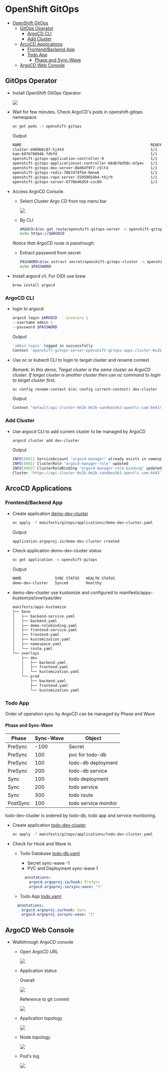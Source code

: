 # OpenShift GitOps
- [OpenShift GitOps](#openshift-gitops)
  - [GitOps Operator](#gitops-operator)
    - [ArgoCD CLI](#argocd-cli)
    - [Add Cluster](#add-cluster)
  - [ArcoCD Applications](#arcocd-applications)
    - [Frontend/Backend App](#frontendbackend-app)
    - [Todo App](#todo-app)
      - [Phase and Sync-Wave](#phase-and-sync-wave)
  - [ArgoCD Web Console](#argocd-web-console)
  
## GitOps Operator

- Install OpenShift GitOps Operator
  
  ![](images/argocd-operatorhub-openshift-gitops.png)

- Wait for few minutes. Check ArgoCD's pods in openshift-gitops namespace
  
  ```bash
  oc get pods -n openshift-gitops
  ```
  
  Output
  
  ```bash
  NAME                                                          READY   STATUS    RESTARTS   AGE
  cluster-d469b8c87-hj4td                                       1/1     Running   0          68s
  kam-6976788946-fdhfd                                          1/1     Running   0          68s
  openshift-gitops-application-controller-0                     1/1     Running   0          66s
  openshift-gitops-applicationset-controller-66db7bd58c-mfp4v   1/1     Running   0          66s
  openshift-gitops-dex-server-8bd64f9f7-c5lt4                   1/1     Running   0          65s
  openshift-gitops-redis-7867d74fb4-6mnwk                       1/1     Running   0          66s
  openshift-gitops-repo-server-55959654b4-t6jrh                 1/1     Running   0          66s
  openshift-gitops-server-6776b46d54-czc89                      1/1     Running   0          66s
  ```

- Access ArgoCD Console. 

  - Select Cluster Argo CD from top menu bar
    
    ![](images/argocd-url.png)

  - By CLI

    ```bash
    ARGOCD=$(oc get route/openshift-gitops-server -n openshift-gitops -o jsonpath='{.spec.host}')
    echo https://$ARGOCD
    ```
  
  *Notice that ArgoCD route is passtrough.*

  - Extract password from secret
    
    ```bash
    PASSWORD=$(oc extract secret/openshift-gitops-cluster -n openshift-gitops --to=-) 2>/dev/null
    echo $PASSWORD
    ```

- Install argocd cli. For OSX use brew
  
  ```bash
  brew install argocd
  ```

### ArgoCD CLI

- login to argocd
  ```bash
  argocd login $ARGOCD  --insecure \
  --username admin \
  --password $PASSWORD
  ```
  Output
  ```bash
  'admin:login' logged in successfully
  Context 'openshift-gitops-server-openshift-gitops.apps.cluster-0e2b.0e2b.sandbox563.opentlc.com' updated
  ```
- Use oc or kubectl CLI to login to target cluster and rename context

  *Remark: In this demo, Target cluster is the same cluster as ArgoCD cluster. If target cluster is another cluster then use oc command to login to target cluster first.*

  ```bash
  oc config rename-context $(oc config current-context) dev-cluster
  ```
  Output
  ```bash
  Context "default/api-cluster-0e2b-0e2b-sandbox563-opentlc-com:6443/opentlc-mgr" renamed to "dev-cluster".
  ```

### Add Cluster

- Use argocd CLI to add current cluster to be managed by ArgoCD
  
  ```bash
  argocd cluster add dev-cluster
  ```
  
  Output
  
  ```bash
  INFO[0001] ServiceAccount "argocd-manager" already exists in namespace "kube-system"
  INFO[0001] ClusterRole "argocd-manager-role" updated
  INFO[0002] ClusterRoleBinding "argocd-manager-role-binding" updated
  Cluster 'https://api.cluster-0e2b.0e2b.sandbox563.opentlc.com:6443' added
  ```

## ArcoCD Applications

### Frontend/Backend App

- Create application [demo-dev-cluster](manifests/gitops/applications/demo-dev-cluster.yaml)
  
  ```bash
  oc apply -f manifests/gitops/applications/demo-dev-cluster.yaml
  ```

  Output
  
  ```bash
  application.argoproj.io/demo-dev-cluster created
  ```

- Check application demo-dev-cluster status
  
  ```bash
  oc get application -n openshift-gitops
  ```

  Output
  
  ```bash
  NAME               SYNC STATUS   HEALTH STATUS
  demo-dev-cluster   Synced        Healthy
  ```

- demo-dev-cluster use kustomize and configured to manifests/apps-kustomize/overlyas/dev

  ```bash
  manifests/apps-kustomize
  ├── base
  │   ├── backend-service.yaml
  │   ├── backend.yaml
  │   ├── demo-rolebinding.yaml
  │   ├── frontend-service.yaml
  │   ├── frontend.yaml
  │   ├── kustomization.yaml
  │   ├── namespace.yaml
  │   └── route.yaml
  └── overlays
      ├── dev
      │   ├── backend.yaml
      │   ├── frontend.yaml
      │   └── kustomization.yaml
      └── prod
          ├── backend.yaml
          ├── frontend.yaml
          └── kustomization.yaml
  ```

### Todo App

Order of operation sync by ArgoCD can be managed by Phase and Wave 

#### Phase and Sync-Wave

| Phase | Sync-Wave | Object
| --- | --- |--- | 
| PreSync | -100 | Secret
| PreSync | 100 | pvc for todo-db
| PreSync | 100 | todo-db deployment
| PreSync | 200 | todo-db service
|Sync | 100 | todo deployment
|Sync | 200 | todo service
|Sync | 300 | todo route
|PostSync | 100 | todo service monitor

todo-dev-cluster is ordered by todo-db, todo app and service montioring.

- Create application [todo-dev-cluster](manifests/gitops/applications/todo-dev-cluster.yaml)
  
  ```bash
  oc apply -f manifests/gitops/applications/todo-dev-cluster.yaml
  ```

- Check for Hook and Wave in 

  - Todo Database [todo-db.yaml](manifests/todo-kustomize/base/todo-db.yaml)
    - Secret sync-wave -1
    - PVC and Deployment sync-wave 1

    ```yaml
      annotations:
        argocd.argoproj.io/hook: PreSync
        argocd.argoproj.io/sync-wave: "1"
    ```

  -  Todo App [todo.yaml](manifests/todo-kustomize/base/todo.yaml)

    ```yaml
      annotations:
        argocd.argoproj.io/hook: Sync
        argocd.argoproj.io/sync-wave: "1"
    ```

## ArgoCD Web Console

- Walkthrough ArgoCD console

  - Open ArgoCD URL

    ![](images/argocd-menu-bar.png)

  - Application status
    
    Overall
    
    ![](images/demo-dev-cluster.png)

    Reference to git commit

    ![](images/demo-dev-cluster-status.png)

  - Application topology
    
    ![](images/demo-dev-cluster-topology.png)

  - Node topology

    ![](images/demo-dev-cluster-by-nodes.png)

  - Pod's log

    ![](images/demo-dev-cluster-pod-log.png)
